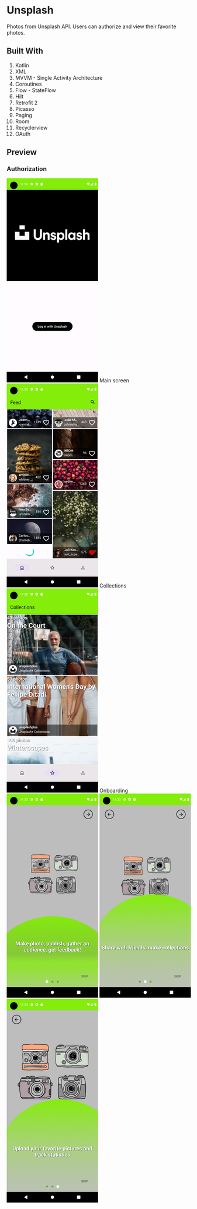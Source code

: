 # Unsplash
Photos from  Unsplash API. Users can authorize and view their favorite photos. 

## Built With
1. Kotlin
2. XML
3. MVVM - Single Activity Architecture
4. Coroutines
5. Flow - StateFlow
6. Hilt
7. Retrofit 2
8. Picasso
9. Paging
10. Room
11. Recyclerview
12. OAuth

## Preview
### Authorization
<img src="authorize.png" width="250" />
Main screen
<img src="home.png" width="250" />
Collections
<img src="collections.png" width="250" />
Onboarding
<img src="onboarding.png" width="250" />
<img src="Screenshot_1690140836.png" width="250" />
<img src="Screenshot_1690140839.png" width="250" />
